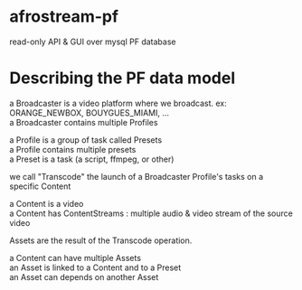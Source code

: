 # afrostream-pf

read-only API & GUI over mysql PF database

# Describing the PF data model

a Broadcaster is a video platform where we broadcast. ex: ORANGE_NEWBOX, BOUYGUES_MIAMI, ...  
a Broadcaster contains multiple Profiles

a Profile is a group of task called Presets  
a Profile contains multiple presets  
a Preset is a task (a script, ffmpeg, or other)

we call "Transcode" the launch of a Broadcaster Profile's tasks on a specific Content

a Content is a video  
a Content has ContentStreams : multiple audio & video stream of the source video  

Assets are the result of the Transcode operation.

a Content can have multiple Assets  
an Asset is linked to a Content and to a Preset  
an Asset can depends on another Asset
